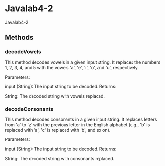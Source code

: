 # Javalab4-2
Javalab4-2

## Methods

### decodeVowels
This method decodes vowels in a given input string. It replaces the numbers 1, 2, 3, 4, and 5 with the vowels 'a', 'e', 'i', 'o', and 'u', respectively.

Parameters:

input (String): The input string to be decoded.
Returns:

String: The decoded string with vowels replaced.

### decodeConsonants
This method decodes consonants in a given input string. It replaces letters from 'a' to 'z' with the previous letter in the English alphabet (e.g., 'b' is replaced with 'a', 'c' is replaced with 'b', and so on).

Parameters:

input (String): The input string to be decoded.
Returns:

String: The decoded string with consonants replaced.
